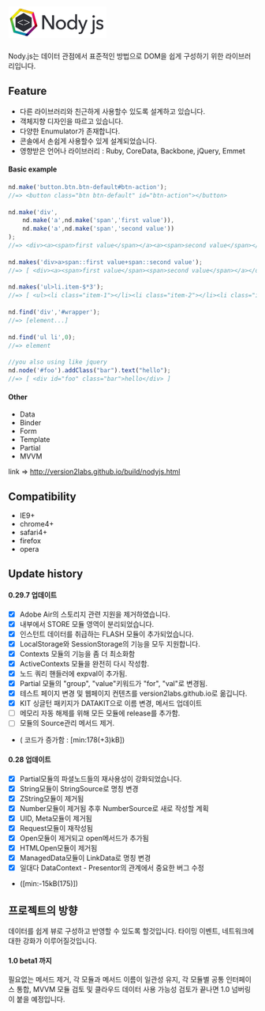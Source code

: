 ![Nody.js](/logo/nodyjs-small.png)
==================================
Nody.js는 데이터 관점에서 표준적인 방법으로 DOM을 쉽게 구성하기 위한 라이브러리입니다. 

## Feature #
  - 다른 라이브러리와 친근하게 사용할수 있도록 설계하고 있습니다.
  - 객체지향 디자인을 따르고 있습니다.
  - 다양한 Enumulator가 존재합니다.
  - 콘솔에서 손쉽게 사용할수 있게 설계되었습니다.
  - 영향받은 언어나 라이브러리 : Ruby, CoreData, Backbone, jQuery, Emmet

#### Basic example
```javascript
nd.make('button.btn.btn-default#btn-action');
//=> <button class="btn btn-default" id="btn-action"></button>

nd.make('div',
	nd.make('a',nd.make('span','first value')),
	nd.make('a',nd.make('span','second value'))
);
//=> <div><a><span>first value</span></a><a><span>second value</span></a></div>

nd.makes('div>a>span::first value+span::second value');
//=> [ <div><a><span>first value</span><span>second value</span></a></div> ]

nd.makes('ul>li.item-$*3');
//=> [ <ul><li class="item-1"></li><li class="item-2"></li><li class="item-3"></li></ul> ]

nd.find('div','#wrapper'); 
//=> [element...]

nd.find('ul li',0); 
//=> element

//you also using like jquery
nd.node('#foo').addClass("bar").text("hello");
//=> [ <div id="foo" class="bar">hello</div> ]
```

#### Other 
   - Data
   - Binder
   - Form
   - Template
   - Partial
   - MVVM
  
link => <a href="http://version2labs.github.io/build/nodyjs.html">http://version2labs.github.io/build/nodyjs.html</a>

## Compatibility #
  - IE9+
  - chrome4+
  - safari4+
  - firefox
  - opera
  
  
## Update history #

#### 0.29.7 업데이트
  - [x] Adobe Air의 스토리지 관련 지원을 제거하였습니다.
  - [x] 내부에서 STORE 모듈 영역이 분리되었습니다.
  - [x] 인스턴트 데이터를 취급하는 FLASH 모듈이 추가되었습니다.
  - [x] LocalStorage와 SessionStorage의 기능을 모두 지원합니다.
  - [x] Contexts 모듈의 기능을 좀 더 최소화함
  - [x] ActiveContexts 모듈을 완전히 다시 작성함.
  - [x] 노드 쿼리 핸들러에 expval이 추가됨.
  - [x] Partial 모듈의 "group", "value"키워드가 "for", "val"로 변경됨.
  - [x] 테스트 페이지 변경 및 웹페이지 컨텐츠를 version2labs.github.io로 옮깁니다.
  - [x] KIT 싱글턴 패키지가 DATAKIT으로 이름 변경, 메서드 업데이트
  - [ ] 메모리 자동 해제를 위해 모든 모듈에 release를 추가함.
  - [ ] 모듈의 Source관리 메서드 제거.
  - ( 코드가 증가함 : \[min:178(+3)kB\])
  
#### 0.28 업데이트
  - [x] Partial모듈의 파셜노드들의 재사용성이 강화되었습니다.
  - [x] String모듈이 StringSource로 명칭 변경
  - [x] ZString모듈이 제거됨
  - [x] Number모듈이 제거됨 추후 NumberSource로 새로 작성할 계획
  - [x] UID, Meta모듈이 제거됨
  - [x] Request모듈이 재작성됨
  - [x] Open모듈이 제거되고 open메서드가 추가됨
  - [x] HTMLOpen모듈이 제거됨
  - [x] ManagedData모듈이 LinkData로 명칭 변경
  - [x] 일대다 DataContext - Presentor의 관계에서 중요한 버그 수정
  - (\[min:-15kB(175)\])

  
## 프로젝트의 방향 #
데이터를 쉽게 뷰로 구성하고 반영할 수 있도록 할것입니다. 타이밍 이벤트, 네트워크에 대한 강화가 이루어질것입니다.

#### 1.0 beta1 까지
필요없는 메서드 제거, 각 모듈과 메서드 이름이 일관성 유지, 각 모듈별 공통 인터페이스 통합, MVVM 모듈 검토 및 클라우드 데이터 사용 가능성 검토가 끝나면 1.0 넘버링이 붙을 예정입니다.
